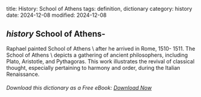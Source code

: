 title: History: School of Athens
tags: definition, dictionary
category: history
date: 2024-12-08
modified: 2024-12-08

## _history_  School of Athens-
Raphael painted   School of
  Athens \ after he arrived in Rome,   1510-
1511.
  The
  School of Athens \ depicts a gathering of ancient philosophers,
  including Plato, Aristotle, and Pythagoras.  This work illustrates
  the revival of classical thought, especially pertaining to harmony
  and order, during the Italian Renaissance.



###### Download *this* dictionary as a Free eBook: [Download Now]({static}static/SerfHistoryDictionary.pdf)

